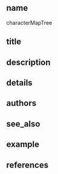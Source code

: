 ## name
characterMapTree
## title
## description
## details
## authors
## see_also
## example
## references
